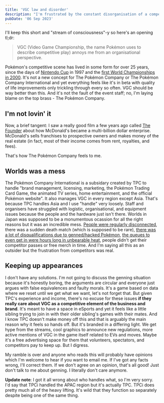 ```yaml
---
title: 'VGC law and disorder'
description: "I'm frustrated by the constant disorganisation of a competitive scene that has lived in some form for over 25 years. VGC should be better than this."
pubDate: '06 Sep 2023'
---
```


I'll keep this short and "stream of consciousness"-y so here's an opening tl;dr:

> VGC (Video Game Championship, the name Pokémon uses to describe competitive play) annoys me from an organisational perspective.

Pokémon's competitive scene has lived in some form for over 25 years, since the days of [Nintendo Cup](https://www.smogon.com/articles/nintendo-cup-1997) in 1997 and the [first World Championships in 2000](https://www.provokemedia.com/latest/article/pokemon-2000-world-championships). It's not a new concept for The Pokémon Company or The Pokémon Company International and yet everything feels like it's in beta with quality of life improvements only trickling through every so often. VGC should be way better than this. And it's not the fault of the event staff; no, I'm laying blame on the top brass - The Pokémon Company.

## I'm not lovin' it

Now, a brief tangent: I saw a really good film a few years ago called [The Founder](https://letterboxd.com/film/the-founder/) about how McDonald's became a multi-billion dollar enterprise. McDonald's sells franchises to prospective owners and makes money of the real estate (in fact, most of their income comes from rent, royalties, and fees).

That's how The Pokémon Company feels to me.

## Worlds was a mess

The Pokémon Company International is a subsidary created by TPC to handle "brand management, licensing, marketing, the Pokémon Trading Card Game, the animated TV series, home entertainment, and the official Pokémon website". It also manages VGC in every region except Asia. That's because TPC handles Asia and I use "handle" very loosely. Staff and organisers have struggled with logistic, organisational, and equipment issues because the people and the hardware just isn't there. Worlds in Japan was supposed to be a monumentous ocassion for all the right reasons but it was an incredible mess. [People were regularly disconnected](https://www.si.com/esports/pokemon/mass-disconnects-threaten-competitive-integrity-at-pok%c3%a9mon-world-championship), there was a sudden death match (which is supposed to be rare), [there was a lot of disqualifications due to genned/hacked Pokémon](https://www.videogameschronicle.com/news/pokemon-players-disqualified-from-world-championships-for-using-hacked-pokemon/), [the queues to even get in were hours long in unbearable heat](https://twitter.com/JamesWBaek/status/1697671974489821569), people didn't get their competitor passes or free merch in time. And I'm saying all this as an outsider but the frustration from competitors was real.

## Keeping up appearances

I don't have any solutions. I'm not going to discuss the genning situation because it's honestly boring, the arguments are circular and everyone just argues with false equivalences and faulty morals. It's a game based on data where we reset until we get what we want, let's not forget that. But given TPC's experience and income, there's no excuse for these issues **if they really care about VGC as a competitive element of the business and brand**. It's meant to have a space in eSports and yet it feels like a little sibling trying to join in with their older sibling's games with their mates. And I know TPC doesn't make money off this and that is arguably the main reason why it feels so hands off. But it's branded in a differing light. We get hype from the streams, cool graphics to announce new regulations, more active mentions of VGC in the game itself related to EVs and moves. Maybe it's a free advertising space for them that volunteers, spectators, and competitors pay to keep up. But I digress.

My ramble is over and anyone who reads this will probably have opinions which I'm welcome to hear if you want to email me. If I've got any facts wrong, I'll correct them. If we don't agree on an opinion, that's all good! Just don't talk to me about genning. I literally don't care anymore.

<smaller>**Update note**: I got it all wrong about who handles what, so I'm very sorry. I'd say that TPCi handled the APAC region but it's actually TPC. TPCi does pretty much all of the heavy lifting. It's wild that they function so separately despite being one of the same thing.</smaller>